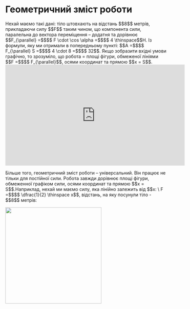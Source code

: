# Геометричний змiст роботи

<div class="space">Нехай маємо такi данi: тiло штовхають на вiдстань $$8$$ метрiв, прикладаючи силу $$F$$ таким чином, що компонента сили, паралельна до вектора перемiщення – додатня та дорiвнює $$F_{\parallel} =$$$$ F \cdot \cos \alpha =$$$$ 4 \thinspace$$Н. Iз формули, яку ми отримали в попередньому пунктi: $$A =$$$$ F_{\parallel} S =$$$$ 4 \cdot 8 =$$$$ 32$$. Якщо зобразити вхiднi умови графiчно, то зрозумiло, що робота = площi фiгури, обмеженої лiнiями $$F =$$$$ F_{\parallel}$$, осями координат та прямою $$x = S$$.</div>

<div class="space"><div class="fluidMedia">
<iframe width="560" height="315" src="https://www.youtube.com/embed/O5OX6qNaMDY" frameborder="0" allowfullscreen></iframe>
</div>
<div class="popup">
</div></div>

<div class="space"><p class="p3">Бiльше того, геометричний змiст роботи – унiверсальний. Вiн працює не тiльки для постiйної сили. Робота завжди дорiвнює площi фiгури, обмеженної графiком сили, осями координат та прямою $$x = S$$.Наприклад, нехай ми маємо силу, яка лiнiйно залежить вiд $$x: \ F =$$$$ \dfrac{1}{2} \thinspace x$$, вiдстань, на яку посунули тіло - $$8$$ метрів:</p></div>

<img class="image" width="300"  src="https://rawgit.com/chudaol/ed-era-book-physics/master/images/chapter_7/5.png">